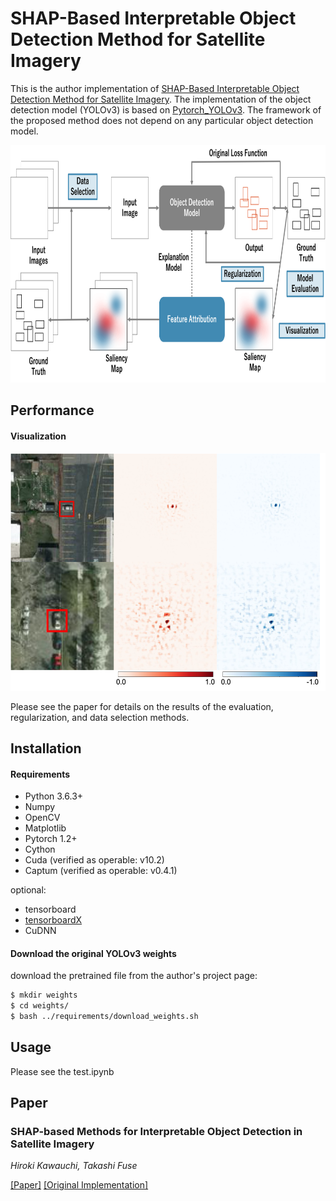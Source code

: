 # SHAP-Based Interpretable Object Detection Method for Satellite Imagery
This is the author implementation of [SHAP-Based Interpretable Object Detection Method for Satellite Imagery](https://www.mdpi.com/2072-4292/14/9/1970). The implementation of the object detection model (YOLOv3) is based on [Pytorch_YOLOv3](https://github.com/DeNA/PyTorch_YOLOv3). The framework of the proposed method does not depend on any particular object detection model.

<p align="left"><img src="data/whole_figure.png" height="380"\>

## Performance

#### Visualization
<p align="left"><img src="data/vis_tp.png" height="380"\>

Please see the paper for details on the results of the evaluation, regularization, and data selection methods.

## Installation
#### Requirements

- Python 3.6.3+
- Numpy
- OpenCV
- Matplotlib
- Pytorch 1.2+
- Cython
- Cuda (verified as operable: v10.2)
- Captum (verified as operable: v0.4.1)

optional:
- tensorboard
- [tensorboardX](https://github.com/lanpa/tensorboardX)
- CuDNN

#### Download the original YOLOv3 weights
download the pretrained file from the author's project page:   

```bash
$ mkdir weights
$ cd weights/
$ bash ../requirements/download_weights.sh
```

## Usage

Please see the test.ipynb


## Paper
### SHAP-based Methods for Interpretable Object Detection in Satellite Imagery
_Hiroki Kawauchi, Takashi Fuse_ <br>

[[Paper]](https://www.mdpi.com/2072-4292/14/9/1970) [[Original Implementation]](https://github.com/hiroki-kawauchi/SHAPObjectDetection.git)


